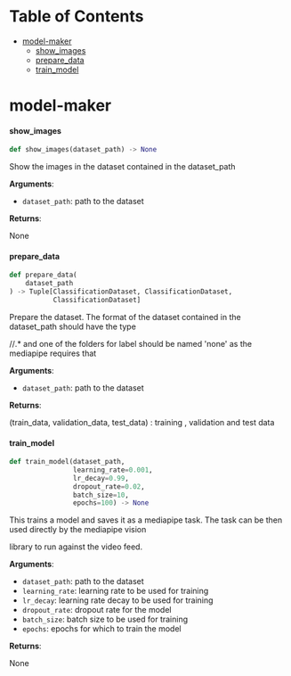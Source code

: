 # Table of Contents

* [model-maker](#model-maker)
  * [show\_images](#model-maker.show_images)
  * [prepare\_data](#model-maker.prepare_data)
  * [train\_model](#model-maker.train_model)

<a id="model-maker"></a>

# model-maker

<a id="model-maker.show_images"></a>

#### show\_images

```python
def show_images(dataset_path) -> None
```

Show the images in the dataset contained in the dataset_path

**Arguments**:

- `dataset_path`: path to the dataset

**Returns**:

None

<a id="model-maker.prepare_data"></a>

#### prepare\_data

```python
def prepare_data(
    dataset_path
) -> Tuple[ClassificationDataset, ClassificationDataset,
           ClassificationDataset]
```

Prepare the dataset. The format of the dataset contained in the dataset_path should have the type

<path>/<label>/<image>.*  and one of the folders for label should be named 'none' as the mediapipe requires that

**Arguments**:

- `dataset_path`: path to the dataset

**Returns**:

(train_data, validation_data, test_data) : training , validation and test data

<a id="model-maker.train_model"></a>

#### train\_model

```python
def train_model(dataset_path,
                learning_rate=0.001,
                lr_decay=0.99,
                dropout_rate=0.02,
                batch_size=10,
                epochs=100) -> None
```

This trains a model and saves it as a mediapipe task. The task can be then used directly by the mediapipe vision

library to run against the video feed.

**Arguments**:

- `dataset_path`: path to the dataset
- `learning_rate`: learning rate to be used for training
- `lr_decay`: learning rate decay to be used for training
- `dropout_rate`: dropout rate for the model
- `batch_size`: batch size to be used for training
- `epochs`: epochs for which to train the model

**Returns**:

None

